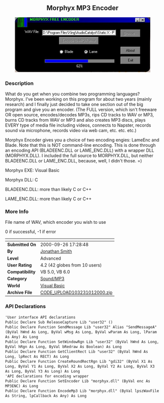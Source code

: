 ﻿<div align="center">

## Morphyx MP3 Encoder

<img src="PIC2000101111966356.jpg">
</div>

### Description

What do you get when you combine two programming languages? Morphyx. I've been working on this program for about two years (mainly research) and I finally just decided to take one section out of the big program and give you an encoder. (The FULL version, which isn't freeware OR open source, encodes/decodes MP3s, rips CD tracks to WAV or MP3, burns CD tracks from WAV or MP3 and also creates MP3 discs, plays EVERY type of media file including videos, connects to Napster, records sound via microphone, records video via web cam, etc. etc. etc.)

Morphyx Encoder gives you a choice of two encoding engies: LameEnc and Blade. Note that this is NOT command-line encoding. This is done through an encoding API (BLADEENC.DLL or LAME_ENC.DLL) with a wrapper DLL (MORPHYX.DLL). I included the full source to MORPHYX.DLL, but neither BLADEENC.DLL or LAME_ENC.DLL, because, well, I didn't those. =)

Morphyx EXE: Visual Basic

Morphyx DLL: C

BLADEENC.DLL: more than likely C or C++

LAME_ENC.DLL: more than likely C or C++
 
### More Info
 
File name of WAV, which encoder you wish to use

0 if successful, -1 if error


<span>             |<span>
---                |---
**Submitted On**   |2000-09-26 17:28:48
**By**             |[Jonathan Smith](https://github.com/Planet-Source-Code/PSCIndex/blob/master/ByAuthor/jonathan-smith.md)
**Level**          |Advanced
**User Rating**    |4.2 (42 globes from 10 users)
**Compatibility**  |VB 5\.0, VB 6\.0
**Category**       |[Sound/MP3](https://github.com/Planet-Source-Code/PSCIndex/blob/master/ByCategory/sound-mp3__1-45.md)
**World**          |[Visual Basic](https://github.com/Planet-Source-Code/PSCIndex/blob/master/ByWorld/visual-basic.md)
**Archive File**   |[CODE\_UPLOAD103231012000\.zip](https://github.com/Planet-Source-Code/jonathan-smith-morphyx-mp3-encoder__1-11804/archive/master.zip)

### API Declarations

```
'User interface API declarations
Public Declare Sub ReleaseCapture Lib "user32" ()
Public Declare Function SendMessage Lib "user32" Alias "SendMessageA" (ByVal hWnd As Long, ByVal wMsg As Long, ByVal wParam As Long, lParam As Any) As Long
Public Declare Function SetWindowRgn Lib "user32" (ByVal hWnd As Long, ByVal hRgn As Long, ByVal bRedraw As Boolean) As Long
Public Declare Function GetClientRect Lib "user32" (ByVal hWnd As Long, lpRect As RECT) As Long
Public Declare Function CreateRoundRectRgn Lib "gdi32" (ByVal X1 As Long, ByVal Y1 As Long, ByVal X2 As Long, ByVal Y2 As Long, ByVal X3 As Long, ByVal Y3 As Long) As Long
'API declarations for encoding wrapper
Public Declare Function SetEncoder Lib "morphyx.dll" (ByVal enc As MP3ENC) As Long
Public Declare Function EncodeMp3 Lib "morphyx.dll" (ByVal lpszWavFile As String, lpCallback As Any) As Long
```





